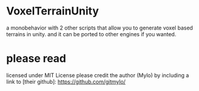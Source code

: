 # VoxelTerrainUnity
a monobehavior with 2 other scripts that allow you to generate voxel based terrains in unity. and it can be ported to other engines if you wanted.

# please read
licensed under MIT License
please credit the author (Mylo) by including a link to [their github]: https://github.com/gitmylo/
